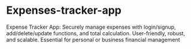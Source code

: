 # Expenses-tracker-app
Expense Tracker App: Securely manage expenses with login/signup, add/delete/update functions, and total calculation. User-friendly, robust, and scalable. Essential for personal or business financial management
